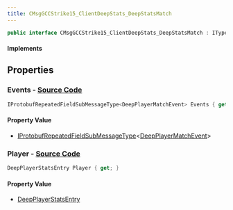 ```yaml
---
title: CMsgGCCStrike15_ClientDeepStats_DeepStatsMatch
---
```


```csharp
public interface CMsgGCCStrike15_ClientDeepStats_DeepStatsMatch : ITypedProtobuf<CMsgGCCStrike15_ClientDeepStats_DeepStatsMatch>, INativeHandle
```

#### Implements

## Properties

### **Events** - [Source Code](https://github.com/swiftly-solution/swiftlys2/blob/main/managed/src/SwiftlyS2.Generated/Protobufs/Interfaces/CMsgGCCStrike15_ClientDeepStats_DeepStatsMatch.cs#L16)

```csharp
IProtobufRepeatedFieldSubMessageType<DeepPlayerMatchEvent> Events { get; }
```

#### Property Value

- [IProtobufRepeatedFieldSubMessageType](/docs/api/shared/netmessages/iprotobufrepeatedfieldsubmessagetype-1)<[DeepPlayerMatchEvent](/docs/api/shared/protobufdefinitions/deepplayermatchevent)>

### **Player** - [Source Code](https://github.com/swiftly-solution/swiftlys2/blob/main/managed/src/SwiftlyS2.Generated/Protobufs/Interfaces/CMsgGCCStrike15_ClientDeepStats_DeepStatsMatch.cs#L13)

```csharp
DeepPlayerStatsEntry Player { get; }
```

#### Property Value

- [DeepPlayerStatsEntry](/docs/api/shared/protobufdefinitions/deepplayerstatsentry)

